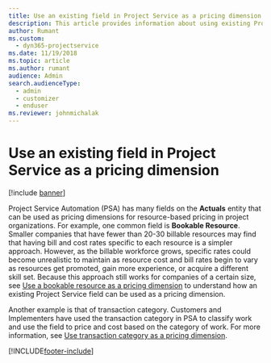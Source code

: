 ```yaml
---
title: Use an existing field in Project Service as a pricing dimension
description: This article provides information about using existing Project Service fields as pricing dimensions.
author: Rumant
ms.custom: 
  - dyn365-projectservice
ms.date: 11/19/2018
ms.topic: article
ms.author: rumant
audience: Admin
search.audienceType: 
  - admin
  - customizer
  - enduser
ms.reviewer: johnmichalak
---
```


# Use an existing field in Project Service as a pricing dimension

[!include [banner](../includes/psa-now-project-operations.md)]

Project Service Automation (PSA) has many fields on the **Actuals** entity that can be used as pricing dimensions for resource-based pricing in project organizations. For example, one common field is **Bookable Resource**. Smaller companies that have fewer than 20-30 billable resources may find that having bill and cost rates specific to each resource is a simpler approach. However, as the billable workforce grows, specific rates could become unrealistic to maintain as resource cost and bill rates begin to vary as resources get promoted, gain more experience, or acquire a different skill set. 
Because this approach still works for companies of a certain size, see [Use a bookable resource as a pricing dimension](bookable-resource-pricing-dimension.md) to understand how an existing Project Service field can be used as a pricing dimension.

Another example is that of transaction category. Customers and Implementers have used the transaction category in PSA to classify work and use the field to price and cost based on the category of work. For more information, see [Use transaction category as a pricing dimension](transaction-category-pricing-dimension.md).


[!INCLUDE[footer-include](../includes/footer-banner.md)]
